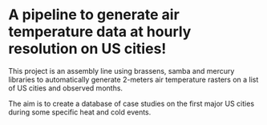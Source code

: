 # A pipeline to generate air temperature data at hourly resolution on US cities!

This project is an assembly line using brassens, samba and mercury libraries to automatically generate 2-meters air temperature rasters on a list of US cities and observed months.  

The aim is to create a database of case studies on the first major US cities during some specific heat and cold events.  
